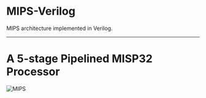 # MIPS-Verilog
MIPS architecture implemented in Verilog.
<hr/>

# A 5-stage Pipelined MISP32 Processor
![MIPS](https://user-images.githubusercontent.com/93030419/215577717-bc5c4d0b-d224-41eb-86b9-c2acf24af725.jpg)
